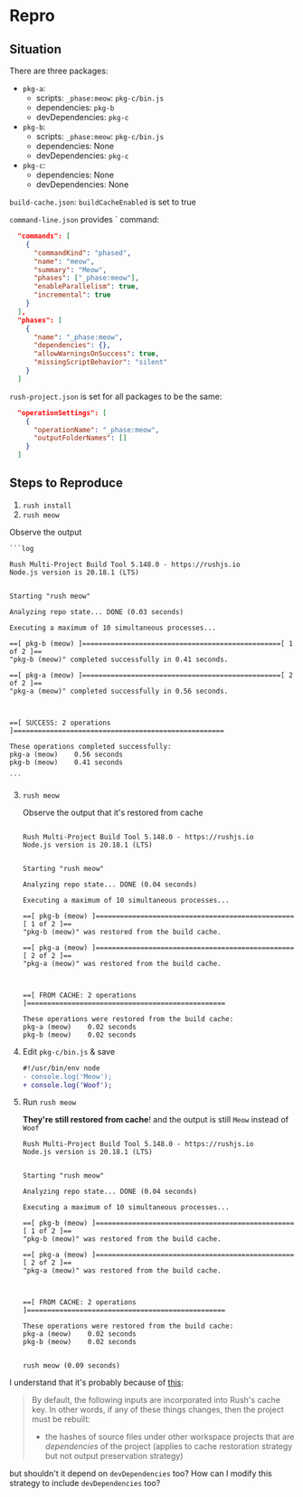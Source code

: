 # Repro

## Situation

There are three packages:

- `pkg-a`:
    - scripts: `_phase:meow`: `pkg-c/bin.js`
    - dependencies: `pkg-b`
    - devDependencies: `pkg-c`
- `pkg-b`:
    - scripts: `_phase:meow`: `pkg-c/bin.js`
    - dependencies: None
    - devDependencies: `pkg-c`
- `pkg-c`:
    - dependencies: None
    - devDependencies: None

`build-cache.json`: `buildCacheEnabled` is set to true

`command-line.json` provides ` command:

```json
  "commands": [
    {
      "commandKind": "phased",
      "name": "meow",
      "summary": "Meow",
      "phases": ["_phase:meow"],
      "enableParallelism": true,
      "incremental": true
    }
  ],
  "phases": [
    {
      "name": "_phase:meow",
      "dependencies": {},
      "allowWarningsOnSuccess": true,
      "missingScriptBehavior": "silent"
    }
  ]
```

`rush-project.json` is set for all packages to be the same:

```json
  "operationSettings": [ 
    {
      "operationName": "_phase:meow",
      "outputFolderNames": []
    }
  ]
```

## Steps to Reproduce

1. `rush install`
2. `rush meow`

Observe the output

    ```log

    Rush Multi-Project Build Tool 5.148.0 - https://rushjs.io
    Node.js version is 20.18.1 (LTS)


    Starting "rush meow"

    Analyzing repo state... DONE (0.03 seconds)

    Executing a maximum of 10 simultaneous processes...

    ==[ pkg-b (meow) ]=================================================[ 1 of 2 ]==
    "pkg-b (meow)" completed successfully in 0.41 seconds.

    ==[ pkg-a (meow) ]=================================================[ 2 of 2 ]==
    "pkg-a (meow)" completed successfully in 0.56 seconds.



    ==[ SUCCESS: 2 operations ]====================================================

    These operations completed successfully:
    pkg-a (meow)    0.56 seconds
    pkg-b (meow)    0.41 seconds

    ```

3. `rush meow`

    Observe the output that it's restored from cache

    ```log

    Rush Multi-Project Build Tool 5.148.0 - https://rushjs.io
    Node.js version is 20.18.1 (LTS)


    Starting "rush meow"

    Analyzing repo state... DONE (0.04 seconds)

    Executing a maximum of 10 simultaneous processes...

    ==[ pkg-b (meow) ]=================================================[ 1 of 2 ]==
    "pkg-b (meow)" was restored from the build cache.

    ==[ pkg-a (meow) ]=================================================[ 2 of 2 ]==
    "pkg-a (meow)" was restored from the build cache.



    ==[ FROM CACHE: 2 operations ]=================================================

    These operations were restored from the build cache:
    pkg-a (meow)    0.02 seconds
    pkg-b (meow)    0.02 seconds

    ```

4. Edit `pkg-c/bin.js` & save

    ```diff
    #!/usr/bin/env node
    - console.log('Meow');
    + console.log('Woof');
    ```

5. Run `rush meow`

    **They're still restored from cache**! and the output is still `Meow` instead of `Woof`

    ```log
    Rush Multi-Project Build Tool 5.148.0 - https://rushjs.io
    Node.js version is 20.18.1 (LTS)


    Starting "rush meow"

    Analyzing repo state... DONE (0.04 seconds)

    Executing a maximum of 10 simultaneous processes...

    ==[ pkg-b (meow) ]=================================================[ 1 of 2 ]==
    "pkg-b (meow)" was restored from the build cache.

    ==[ pkg-a (meow) ]=================================================[ 2 of 2 ]==
    "pkg-a (meow)" was restored from the build cache.



    ==[ FROM CACHE: 2 operations ]=================================================

    These operations were restored from the build cache:
    pkg-a (meow)    0.02 seconds
    pkg-b (meow)    0.02 seconds


    rush meow (0.09 seconds)
    ```

I understand that it's probably because of [this](https://rushjs.io/pages/maintainer/build_cache/):

> By default, the following inputs are incorporated into Rush's cache key. In other words, if any of these things changes, then the project must be rebuilt:
> - the hashes of source files under other workspace projects that are _dependencies_ of the project
(applies to cache restoration strategy but not output preservation strategy)

but shouldn't it depend on `devDependencies` too? How can I modify this strategy to include `devDependencies` too?
